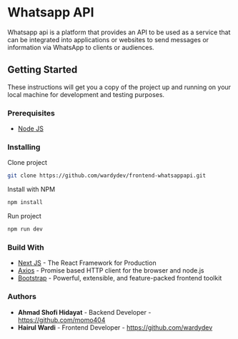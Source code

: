 # Whatsapp API

Whatsapp api is a platform that provides an API to be used as a service that can be integrated into applications or websites to send messages or information via WhatsApp to clients or audiences.

## Getting Started

These instructions will get you a copy of the project up and running on your local machine for development and testing purposes.

### Prerequisites

- [Node JS](https://nodejs.org/en/)

### Installing

Clone project

```bash
git clone https://github.com/wardydev/frontend-whatsappapi.git
```

Install with NPM

```bash
npm install
```

Run project

```bash
npm run dev
```

### Build With

- [Next JS](https://nextjs.org/) - The React Framework for Production
- [Axios](https://axios-http.com/) - Promise based HTTP client for the browser and node.js
- [Bootstrap](https://getbootstrap.com/) - Powerful, extensible, and feature-packed frontend toolkit

### Authors

- **Ahmad Shofi Hidayat** - Backend Developer - https://github.com/momo404
- **Hairul Wardi** - Frontend Developer - https://github.com/wardydev
